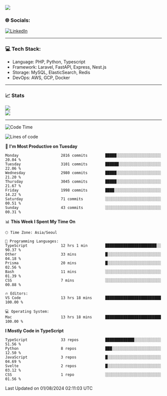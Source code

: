 <!--[![](https://visitcount.itsvg.in/api?id=jin-wk&icon=7&color=12)](https://visitcount.itsvg.in)-->
<!--[![Hits](https://hits.seeyoufarm.com/api/count/incr/badge.svg?url=https%3A%2F%2Fgithub.com%2Fjin-wk&count_bg=%235F625C&title_bg=%23555555&icon=github.svg&icon_color=%23E7E7E7&title=Hits&edge_flat=false)](https://hits.seeyoufarm.com)-->
![](https://komarev.com/ghpvc/?username=jin-wk&color=lightgrey&style=for-the-badge)

### 🌐 Socials:
[![LinkedIn](https://img.shields.io/badge/LinkedIn-%230077B5.svg?logo=linkedin&logoColor=white)](https://linkedin.com/in/jinwook-lee-242625241) 

---

### 💻 Tech Stack:
  - Language: PHP, Python, Typescript
  - Framework: Laravel, FastAPI, Express, Nest.js
  - Storage: MySQL, ElasticSearch, Redis
  - DevOps: AWS, GCP, Docker

---

### 📈 Stats
![](https://github-readme-stats.vercel.app/api?username=jin-wk&theme=dark&hide_border=true&include_all_commits=true&count_private=true)<br/>
![](https://github-readme-streak-stats.herokuapp.com/?user=jin-wk&theme=dark&hide_border=true)<br/>

---

<!--START_SECTION:waka-->
![Code Time](http://img.shields.io/badge/Code%20Time-1%2C597%20hrs%2029%20mins-blue)

![Lines of code](https://img.shields.io/badge/From%20Hello%20World%20I%27ve%20Written-3.9%20million%20lines%20of%20code-blue)

📅 **I'm Most Productive on Tuesday** 

```text
Monday                   2816 commits        █████░░░░░░░░░░░░░░░░░░░░   20.04 % 
Tuesday                  3101 commits        ██████░░░░░░░░░░░░░░░░░░░   22.06 % 
Wednesday                2980 commits        █████░░░░░░░░░░░░░░░░░░░░   21.20 % 
Thursday                 3045 commits        █████░░░░░░░░░░░░░░░░░░░░   21.67 % 
Friday                   1998 commits        ████░░░░░░░░░░░░░░░░░░░░░   14.22 % 
Saturday                 71 commits          ░░░░░░░░░░░░░░░░░░░░░░░░░   00.51 % 
Sunday                   43 commits          ░░░░░░░░░░░░░░░░░░░░░░░░░   00.31 % 
```


📊 **This Week I Spent My Time On** 

```text
🕑︎ Time Zone: Asia/Seoul

💬 Programming Languages: 
TypeScript               12 hrs 1 min        ███████████████████████░░   90.37 % 
Other                    33 mins             █░░░░░░░░░░░░░░░░░░░░░░░░   04.18 % 
Prisma                   20 mins             █░░░░░░░░░░░░░░░░░░░░░░░░   02.56 % 
Bash                     11 mins             ░░░░░░░░░░░░░░░░░░░░░░░░░   01.39 % 
CSS                      7 mins              ░░░░░░░░░░░░░░░░░░░░░░░░░   00.88 % 

🔥 Editors: 
VS Code                  13 hrs 18 mins      █████████████████████████   100.00 % 

💻 Operating System: 
Mac                      13 hrs 18 mins      █████████████████████████   100.00 % 
```

**I Mostly Code in TypeScript** 

```text
TypeScript               33 repos            █████████████░░░░░░░░░░░░   51.56 % 
Python                   8 repos             ███░░░░░░░░░░░░░░░░░░░░░░   12.50 % 
JavaScript               3 repos             █░░░░░░░░░░░░░░░░░░░░░░░░   04.69 % 
Svelte                   2 repos             █░░░░░░░░░░░░░░░░░░░░░░░░   03.12 % 
CSS                      1 repo              ░░░░░░░░░░░░░░░░░░░░░░░░░   01.56 % 
```




 Last Updated on 01/08/2024 02:11:03 UTC
<!--END_SECTION:waka-->
